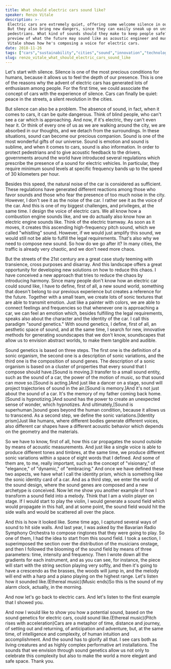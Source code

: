 ```yaml
---
title: What should electric cars sound like?
speaker: Renzo Vitale
description: >-
 Electric cars are extremely quiet, offering some welcome silence in our cities.
 But they also bring new dangers, since they can easily sneak up on unsuspecting
 pedestrians. What kind of sounds should they make to keep people safe? Get a
 preview of what the future may sound like as acoustic engineer and musician Renzo
 Vitale shows how he's composing a voice for electric cars.
date: 2018-11-26
tags: ["cars","sustainability","cities","sound","innovation","technology","mobility","music","transportation"]
slug: renzo_vitale_what_should_electric_cars_sound_like
---
```


Let's start with silence. Silence is one of the most precious conditions for humans,
because it allows us to feel the depth of our presence. This is one of the reasons why the
advent of electric cars has generated lots of enthusiasm among people. For the first time,
we could associate the concept of cars with the experience of silence. Cars can finally be
quiet: peace in the streets, a silent revolution in the cities.

But silence can also be a problem. The absence of sound, in fact, when it comes to cars,
it can be quite dangerous. Think of blind people, who can't see a car which is
approaching. And now, if it's electric, they can't even hear it. Or think of every one of
us as we are walking around the city, we are absorbed in our thoughts, and we detach from
the surroundings. In these situations, sound can become our precious companion. Sound is
one of the most wonderful gifts of our universe. Sound is emotion and sound is sublime,
and when it comes to cars, sound is also information. In order to protect pedestrians and
to give acoustic feedback to the drivers, governments around the world have introduced
several regulations which prescribe the presence of a sound for electric vehicles. In
particular, they require minimum sound levels at specific frequency bands up to the speed
of 30 kilometers per hour.

Besides this speed, the natural noise of the car is considered as sufficient. These
regulations have generated different reactions among those who favor sounds and those who
fear the presence of too much noise in the city. However, I don't see it as the noise of
the car. I rather see it as the voice of the car. And this is one of my biggest
challenges, and privileges, at the same time. I design the voice of electric cars. We all
know how a combustion engine sounds like, and we do actually also know how an electric
engine sounds like. Think of the electric tramway. As soon as it moves, it creates this
ascending high-frequency pitch sound, which we called "whistling" sound. However, if we
would just amplify this sound, we would still not be able to fulfill the legal
requirements. That's also why we need to compose new sound. So how do we go after it? In
many cities, the traffic is already very chaotic, and we don't need more
chaos.

But the streets of the 21st century are a great case study teeming with transience, cross
purposes and disarray. And this landscape offers a great opportunity for developing new
solutions on how to reduce this chaos. I have conceived a new approach that tries to reduce
the chaos by introducing harmony. Since many people don't know how an electric car could
sound like, I have to define, first of all, a new sound world, something that doesn't
belong to our previous experience but creates a reference for the future. Together with a
small team, we create lots of sonic textures that are able to transmit emotion. Just like
a painter with colors, we are able to connect feelings and frequencies so that whenever
one is approaching a car, we can feel an emotion which, besides fulfilling the legal
requirements, speaks also about the character and the identity of the car. I call this
paradigm "sound genetics." With sound genetics, I define, first of all, an aesthetic space
of sound, and at the same time, I search for new, innovative methods for generating
soundscapes that we don't know, soundscapes that allow us to envision abstract worlds, to
make them tangible and audible.

Sound genetics is based on three steps. The first one is the definition of a sonic
organism, the second one is a description of sonic variations, and the third one is the
composition of sound genes. The description of a sonic organism is based on a cluster of
properties that every sound that I compose should have.[Sound is moving.]I transfer to a
small sound entity, such as the sound of a car, the power of the motion of music, so that
sound can move so.[Sound is acting.]And just like a dancer on a stage, sound will project
trajectories of sound in the air.[Sound is memory.]And it's not just about the sound of a
car. It's the memory of my father coming back home.[Sound is hypnotizing.]And sound has
the power to create an unexpected sense of wonder, which hypnotizes. And ultimately,[Sound
is superhuman.]sound goes beyond the human condition, because it allows us to transcend.
As a second step, we define the sonic variations.[Identity prism]Just like humans, where
different bodies generate different voices, also different car shapes have a different
acoustic behavior which depends on the geometry and the materials.

So we have to know, first of all, how this car propagates the sound outside by means of
acoustic measurements. And just like a single voice is able to produce different tones and
timbres, at the same time, we produce different sonic variations within a space of eight
words that I defined. And some of them are, to me, really important, such as the concept
of "visionary," of "elegance," of "dynamic," of "embracing." And once we have defined
these two aspects, we have what I call the identity prism, which is something like the
sonic identity card of a car. And as a third step, we enter the world of the sound design,
where the sound genes are composed and a new archetype is conceived. Now let me show you
another example of how I transform a sound field into a melody. Think that I am a violin
player on stage. If I would start to play the violin, I would generate a sound field which
would propagate in this hall, and at some point, the sound field would hit the side walls
and would be scattered all over the place.

And this is how it looked like. Some time ago, I captured several ways of sound to hit
side walls. And last year, I was asked by the Bavarian Radio Symphony Orchestra to compose
ringtones that they were going to play. So one of them, I had the idea to start from this
sound field. I took a section, I superimposed the section over the distribution of the
musicians onstage, and then I followed the blooming of the sound field by means of three
parameters: time, intensity and frequency. Then I wrote down all the gradients for each
instrument, and as you can see, for instance, the piece will start with the string section
playing very softly, and then it's going to have a crescendo as the brasses, the woods
will jump in, and the melody will end with a harp and a piano playing on the highest
range. Let's listen how it sounded like.(Ethereal music)(Music ends)So this is the sound of
my alarm clock, actually, in the morning.

And now let's go back to electric cars. And let's listen to the first example that I
showed you.

And now I would like to show you how a potential sound, based on the sound genetics for
electric cars, could sound like.(Ethereal music)(Pitch rises with acceleration)Cars are a
metaphor of time, distance and journey, of setting out and returning, of anticipation and
adventure, but, at the same time, of intelligence and complexity, of human intuition and
accomplishment. And the sound has to glorify all that. I see cars both as living creatures
and as highly complex performative art installations. The sounds that we envision through
sound genetics allow us not only to celebrate this complexity but also to make the world a
more elegant and safe space. Thank you.

<!--
ad_duration=3.33
comment_count=35
event="TED@Merck KGaA, Darmstadt, Germany"
external_start_time=0
has_talk_citation=1
intro_duration=11.82
is_subtitle_required="False"
is_talk_featured="True"
language="en"
language_swap="False"
native_language="en"
number_of_related_talks=6
number_of_speakers=1
number_of_subtitled_videos=22
number_of_tags=9
number_of_talk_download_languages=22
number_of_talk_more_resources=0
number_of_talk_recommendations=1
number_of_talks_take_actions=0
post_ad_duration=0.83
published_timestamp="2019-01-09 15:49:42"
recording_date="2018-11-26"
speaker_description="Sound geneticist, musician, acoustic engineer"
speaker_is_published=1
speaker_name="Renzo Vitale"
talk_more_resources=[]
talk_name="What should electric cars sound like?"
talk_recommendations_blurb="More resources curated by Renzo Vitale"
talks_tags=["cars","sustainability","cities","sound","innovation","technology","mobility","music","transportation"]
talks_take_action=[]
url_audio="https://download.ted.com/talks/RenzoVitale_2018S.mp3?apikey=acme-roadrunner"
url_photo_speaker="https://pe.tedcdn.com/images/ted/92af2c6ed990a5c18daa8746401595f979a852ac_254x191.jpg"
url_photo_talk="https://s3.amazonaws.com/talkstar-photos/uploads/5a9aab37-b258-4e0f-8a70-5e5e95a4dfd4/RenzoVitale_2018S-embed.jpg"
url_webpage="https://www.ted.com/talks/renzo_vitale_what_should_electric_cars_sound_like"
video_type_name="TED Institute Talk"
-->